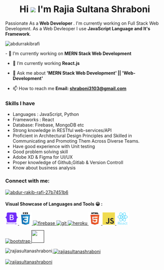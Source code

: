 <h1 align="center">Hi <img width="50" src="https://raw.githubusercontent.com/nixin72/nixin72/master/wave.gif"> I'm Rajia Sultana Shraboni</h1>

Passionate As a<strong> Web Developer </strong>. I'm currently working on Full Stack Web Developmnt. As a Web Devleoper I use <strong>JavaScript Language and It's Framework</strong>.

<p align="left"> <img src="https://komarev.com/ghpvc/?username=abdurrakibrafi&label=Profile%20views&color=0e75b6&style=flat" alt="abdurrakibrafi" /> </p>
<!-- <img align="right" alt="Coding" width="350" src="https://www.lambdatest.com/resources/images/news24.gif">
 -->
 - 🔭 I’m currently working on <strong>MERN Stack Web Development</strong>

 - 🌱 I’m currently working **React.js**

 - 💬 Ask me about **'MERN Stack Web Development' || 'Web-Development'**

 - 📫 How to reach me **Email: shraboni3103@gmail.com**



### Skills I have
- Languages :  JavaScript, Python
- Frameworks : React
- Database: Firebase, MongoDB etc
- Strong knowledge in RESTful web-services/API
- Proficient in Architectural Design Principles and Skilled in Communicating and Promoting Them Across Diverse Teams. 
- Have good experience with Unit testing
- Good problem solving skill 
- Adobe XD & Figma for UI/UX
- Proper knowledge of Github,Gitlab & Version Controll
- Know about business analysis

<h3 align="left">Connect with me:</h3>
<p align="left">
<a href="https://www.linkedin.com/in/rajia-sultana-shraboni-17096327b/" target="blank"><img align="center" src="https://raw.githubusercontent.com/rahuldkjain/github-profile-readme-generator/master/src/images/icons/Social/linked-in-alt.svg" alt="abdur-rakib-rafi-27b7451b6" height="30" width="40" /></a>
<!-- <a href="https://fb.com/https://web.facebook.com/profile.php?id=100008664218034" target="blank"><img align="center" src="https://raw.githubusercontent.com/rahuldkjain/github-profile-readme-generator/master/src/images/icons/Social/facebook.svg" alt="https://web.facebook.com/profile.php?id=100008664218034" height="30" width="40" /></a>
<a href="https://twitter.com/abdurrakibrafi" target="blank"><img align="center" src="https://raw.githubusercontent.com/rahuldkjain/github-profile-readme-generator/master/src/images/icons/Social/twitter.svg" alt="abdurrakibrafi" height="30" width="40" /></a>
 -->
</p>

<h4 align="left">Visual Showcase of Languages and Tools 😀 :</h4>
<p align="left"> <a href="https://getbootstrap.com" target="_blank" rel="noreferrer">  <img src="https://raw.githubusercontent.com/devicons/devicon/master/icons/bootstrap/bootstrap-plain-wordmark.svg" alt="bootstrap" width="40" height="40"/> </a>  <a href="https://www.w3schools.com/css/" target="_blank" rel="noreferrer"> <img src="https://raw.githubusercontent.com/devicons/devicon/master/icons/css3/css3-original-wordmark.svg" alt="css3" width="40" height="40"/> </a> <a href="https://firebase.google.com/" target="_blank" rel="noreferrer"> <img src="https://www.vectorlogo.zone/logos/firebase/firebase-icon.svg" alt="firebase" width="40" height="40"/> </a> <a href="https://git-scm.com/" target="_blank" rel="noreferrer"> <img src="https://www.vectorlogo.zone/logos/git-scm/git-scm-icon.svg" alt="git" width="40" height="40"/> </a> <a href="https://heroku.com" target="_blank" rel="noreferrer"> <img src="https://www.vectorlogo.zone/logos/heroku/heroku-icon.svg" alt="heroku" width="40" height="40"/> </a> <a href="https://www.w3.org/html/" target="_blank" rel="noreferrer"> <img src="https://raw.githubusercontent.com/devicons/devicon/master/icons/html5/html5-original-wordmark.svg" alt="html5" width="40" height="40"/> </a> <a href="https://developer.mozilla.org/en-US/docs/Web/JavaScript" target="_blank" rel="noreferrer"> <img src="https://raw.githubusercontent.com/devicons/devicon/master/icons/javascript/javascript-original.svg" alt="javascript" width="40" height="40"/> </a> <a href="https://reactjs.org/" target="_blank" rel="noreferrer"> <img src="https://raw.githubusercontent.com/devicons/devicon/master/icons/react/react-original-wordmark.svg" alt="react" width="40" height="40"/> </a>  <a href="" target="_blank" rel="noreferrer"> 
</p>

<p><a href="" target="_blank" rel="noreferrer">  <img src="https://pbs.twimg.com/profile_images/1545098208556097536/rKXaODLl_400x400.jpg" alt="bootstrap" width="40" height="40"/> <a href="" target="_blank" rel="noreferrer">  <img src="https://images.ctfassets.net/mrop88jh71hl/55rrbZfwMaURHZKAUc5oOW/9e5fe805eb03135b82e962e92169ce6d/python-programming-language.png" width="40" height="40"/> </p>

<p><img align="left" src="https://github-readme-stats.vercel.app/api/top-langs?username=abdurrakibrafi&show_icons=true&locale=en&layout=compact" alt="rajiasultanashraboni" /></p>

<p>&nbsp;<img align="center" src="https://github-readme-stats.vercel.app/api?username=rajiasultanashraboni&show_icons=true&locale=en" alt="rajiasultanashraboni" /></p>

<p><img align="center" src="https://github-readme-streak-stats.herokuapp.com/?user=rajiasultanashraboni&" alt="rajiasultanashraboni" /></p>
